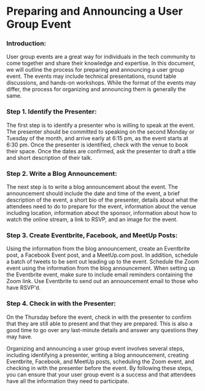 # Preparing and Announcing a User Group Event

### Introduction:
User group events are a great way for individuals in the tech community to come together and share their knowledge and expertise. In this document, we will outline the process for preparing and announcing a user group event. The events may include technical presentations, round table discussions, and hands-on workshops. While the format of the events may differ, the process for organizing and announcing them is generally the same.

### Step 1. Identify the Presenter:
The first step is to identify a presenter who is willing to speak at the event. The presenter should be committed to speaking on the second Monday or Tuesday of the month, and arrive early at 6:15 pm, as the event starts at 6:30 pm. Once the presenter is identified, check with the venue to book their space. Once the dates are confirmed, ask the presenter to draft a title and short description of their talk.

### Step 2. Write a Blog Announcement:
The next step is to write a blog announcement about the event. The announcement should include the date and time of the event, a brief description of the event, a short bio of the presenter, details about what the attendees need to do to prepare for the event, information about the venue including location, information about the sponsor, information about how to watch the online stream, a link to RSVP, and an image for the event.

### Step 3. Create Eventbrite, Facebook, and MeetUp Posts:
Using the information from the blog announcement, create an Eventbrite post, a Facebook Event post, and a MeetUp.com post. In addition, schedule a batch of tweets to be sent out leading up to the event. Schedule the Zoom event using the information from the blog announcement. When setting up the Eventbrite event, make sure to include email reminders containing the Zoom link. Use Eventbrite to send out an announcement email to those who have RSVP'd.

### Step 4. Check in with the Presenter:
On the Thursday before the event, check in with the presenter to confirm that they are still able to present and that they are prepared. This is also a good time to go over any last-minute details and answer any questions they may have.

Organizing and announcing a user group event involves several steps, including identifying a presenter, writing a blog announcement, creating Eventbrite, Facebook, and MeetUp posts, scheduling the Zoom event, and checking in with the presenter before the event. By following these steps, you can ensure that your user group event is a success and that attendees have all the information they need to participate.
